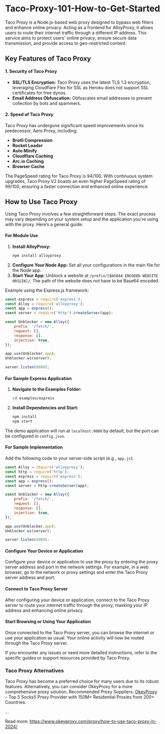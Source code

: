 # Taco-Proxy-101-How-to-Get-Started
Taco Proxy is a Node.js-based web proxy designed to bypass web filters and enhance online privacy. Acting as a frontend for AlloyProxy, it allows users to route their internet traffic through a different IP address. This service aims to protect users' online privacy, ensure secure data transmission, and provide access to geo-restricted content.

## Key Features of Taco Proxy

#### 1. Security of Taco Proxy

- **SSL/TLS Encryption:** Taco Proxy uses the latest TLS 1.3 encryption, leveraging Cloudflare Flex for SSL as Heroku does not support SSL certificates for free dynos.
- **Email Address Obfuscation:** Obfuscates email addresses to prevent collection by bots and spammers.

#### 2. Speed of Taco Proxy

Taco Proxy has undergone significant speed improvements since its predecessor, Aero Proxy, including:

- **Brotli Compression**
- **Rocket Loader**
- **Auto Minify**
- **Cloudflare Caching**
- **Arc.io Caching**
- **Browser Cache**

The PageSpeed rating for Taco Proxy is 94/100. With continuous system upgrades, Taco Proxy V2 boasts an even higher PageSpeed rating of 99/100, ensuring a faster connection and enhanced online experience.

## How to Use Taco Proxy

Using Taco Proxy involves a few straightforward steps. The exact process may vary depending on your system setup and the application you're using with the proxy. Here’s a general guide:

#### For Module Use

1. **Install AlloyProxy:**
   ```bash
   npm install alloyproxy
   ```
2. **Configure Your Node App:**
   Set all your configurations in the main file for the Node app.
3. **Start Your App:**
   Unblock a website at `/prefix/[BASE64 ENCODED WEBSITE ORIGIN]/`. The path of the website does not have to be Base64 encoded.

Example using the Express.js framework:
```javascript
const express = require('express');
const Alloy = require('alloyproxy');
const app = express();
const server = require('http').createServer(app);

const Unblocker = new Alloy({
    prefix: '/fetch/',
    request: [],
    response: [],
    injection: true,
});

app.use(Unblocker.app);
Unblocker.ws(server);

server.listen(8080);
```

#### For Sample Express Application

1. **Navigate to the Examples Folder:**
   ```bash
   cd examples/express
   ```
2. **Install Dependencies and Start:**
   ```bash
   npm install
   npm start
   ```

The demo application will run at `localhost:8080` by default, but the port can be configured in `config.json`.

#### For Sample Implementation

Add the following code to your server-side script (e.g., `app.js`):

```javascript
const Alloy = require('alloyproxy');
const http = require('http');
const express = require('express');
const app = express();
const server = http.createServer(app);

const Unblocker = new Alloy({
    prefix: '/fetch/',
    request: [],
    response: [],
    injection: true,
});

app.use(Unblocker.app);
Unblocker.ws(server);

server.listen(8080);
```

#### Configure Your Device or Application

Configure your device or application to use the proxy by entering the proxy server address and port in the network settings. For example, in a web browser, go to the network or proxy settings and enter the Taco Proxy server address and port.

#### Connect to Taco Proxy Server

After configuring your device or application, connect to the Taco Proxy server to route your internet traffic through the proxy, masking your IP address and enhancing online privacy.

#### Start Browsing or Using Your Application

Once connected to the Taco Proxy server, you can browse the internet or use your application as usual. Your online activity will now be routed through the Taco Proxy server.

If you encounter any issues or need more detailed instructions, refer to the specific guides or support resources provided by Taco Proxy.

### Taco Proxy Alternatives

Taco Proxy has become a preferred choice for many users due to its robust features. Alternatively, you can consider OkeyProxy for a more comprehensive proxy solution. Recommended Proxy Suppliers: [OkeyProxy](https://www.okeyproxy.com/en) – Top 5 Socks5 Proxy Provider with 150M+ Residential Proxies from 200+ Countries. 

...

Read more: https://www.okeyproxy.com/proxy/how-to-use-taco-proxy-in-2024/
